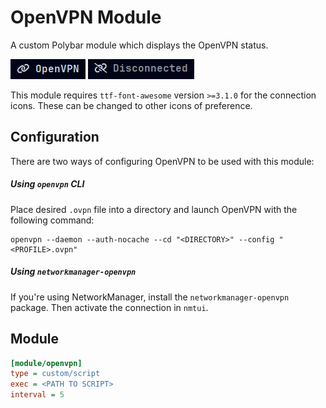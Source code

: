 # OpenVPN Module 
A custom Polybar module which  displays the OpenVPN status.

![](Images/connected.png) ![](Images/disconnected.png)

This module requires `ttf-font-awesome` version `>=3.1.0` for the connection icons. These can be changed to other icons of preference.

## Configuration
There are two ways of configuring OpenVPN to be used with this module:
##### Using `openvpn` CLI
Place desired `.ovpn` file into a directory and launch OpenVPN with the following command:
 ```shell
 openvpn --daemon --auth-nocache --cd "<DIRECTORY>" --config "<PROFILE>.ovpn"
 ```
##### Using `networkmanager-openvpn`
If you're using NetworkManager, install the `networkmanager-openvpn` package. Then activate the connection in `nmtui`.

 ## Module
 ```ini
 [module/openvpn]
type = custom/script
exec = <PATH TO SCRIPT>
interval = 5
 ```


